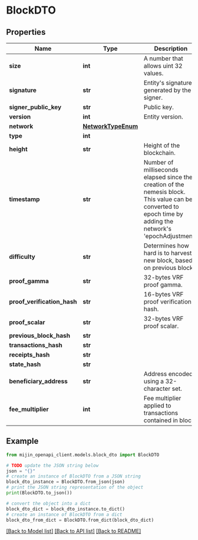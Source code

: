 # BlockDTO


## Properties

Name | Type | Description | Notes
------------ | ------------- | ------------- | -------------
**size** | **int** | A number that allows uint 32 values. | 
**signature** | **str** | Entity&#39;s signature generated by the signer. | 
**signer_public_key** | **str** | Public key. | 
**version** | **int** | Entity version. | 
**network** | [**NetworkTypeEnum**](NetworkTypeEnum.md) |  | 
**type** | **int** |  | 
**height** | **str** | Height of the blockchain. | 
**timestamp** | **str** | Number of milliseconds elapsed since the creation of the nemesis block. This value can be converted to epoch time by adding the network&#39;s &#39;epochAdjustment&#39;. | 
**difficulty** | **str** | Determines how hard is to harvest a new block, based on previous blocks. | 
**proof_gamma** | **str** | 32-bytes VRF proof gamma. | 
**proof_verification_hash** | **str** | 16-bytes VRF proof verification hash. | 
**proof_scalar** | **str** | 32-bytes VRF proof scalar. | 
**previous_block_hash** | **str** |  | 
**transactions_hash** | **str** |  | 
**receipts_hash** | **str** |  | 
**state_hash** | **str** |  | 
**beneficiary_address** | **str** | Address encoded using a 32-character set. | 
**fee_multiplier** | **int** | Fee multiplier applied to transactions contained in block. | 

## Example

```python
from mijin_openapi_client.models.block_dto import BlockDTO

# TODO update the JSON string below
json = "{}"
# create an instance of BlockDTO from a JSON string
block_dto_instance = BlockDTO.from_json(json)
# print the JSON string representation of the object
print(BlockDTO.to_json())

# convert the object into a dict
block_dto_dict = block_dto_instance.to_dict()
# create an instance of BlockDTO from a dict
block_dto_from_dict = BlockDTO.from_dict(block_dto_dict)
```
[[Back to Model list]](../README.md#documentation-for-models) [[Back to API list]](../README.md#documentation-for-api-endpoints) [[Back to README]](../README.md)


